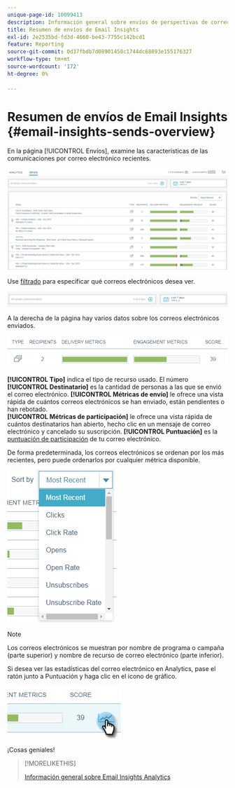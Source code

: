 ```yaml
---
unique-page-id: 10099413
description: Información general sobre envíos de perspectivas de correo electrónico - Documentos de Marketo - Documentación del producto
title: Resumen de envíos de Email Insights
exl-id: 2e2535bd-fd3d-4660-be43-7755c142bcd1
feature: Reporting
source-git-commit: 0d37fbdb7d08901458c1744dc68893e155176327
workflow-type: tm+mt
source-wordcount: '172'
ht-degree: 0%

---
```


# Resumen de envíos de Email Insights {#email-insights-sends-overview}

En la página [!UICONTROL Envíos], examine las características de las comunicaciones por correo electrónico recientes.

![](assets/one.png)

Use [filtrado](/help/marketo/product-docs/reporting/email-insights/filtering-in-email-insights.md) para especificar qué correos electrónicos desea ver.

![](assets/filtering.png)

A la derecha de la página hay varios datos sobre los correos electrónicos enviados.

![](assets/two-1.png)

**[!UICONTROL Tipo]** indica el tipo de recurso usado.
El número **[!UICONTROL Destinatario]** es la cantidad de personas a las que se envió el correo electrónico.
**[!UICONTROL Métricas de envío]** le ofrece una vista rápida de cuántos correos electrónicos se han enviado, están pendientes o han rebotado.\
**[!UICONTROL Métricas de participación]** le ofrece una vista rápida de cuántos destinatarios han abierto, hecho clic en un mensaje de correo electrónico y cancelado su suscripción.
**[!UICONTROL Puntuación]** es la [puntuación de participación](/help/marketo/product-docs/email-marketing/drip-nurturing/reports-and-notifications/understanding-the-engagement-score.md) de tu correo electrónico.

De forma predeterminada, los correos electrónicos se ordenan por los más recientes, pero puede ordenarlos por cualquier métrica disponible.

![](assets/three-1.png)

>[!NOTE]
>
>Los correos electrónicos se muestran por nombre de programa o campaña (parte superior) y nombre de recurso de correo electrónico (parte inferior).

Si desea ver las estadísticas del correo electrónico en Analytics, pase el ratón junto a Puntuación y haga clic en el icono de gráfico.

![](assets/five.png)

¡Cosas geniales!

>[!MORELIKETHIS]
>
>[Información general sobre Email Insights Analytics](/help/marketo/product-docs/reporting/email-insights/email-insights-analytics-overview.md)
